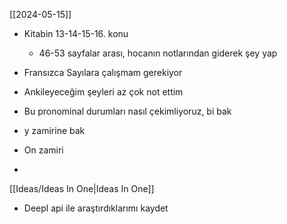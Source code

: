 [[2024-05-15]]
- Kitabin 13-14-15-16. konu
	- 46-53 sayfalar arası, hocanın notlarından giderek şey yap
- Fransızca Sayılara çalışmam gerekiyor

- Ankileyeceğim şeyleri az çok not ettim
- Bu pronominal durumları nasıl çekimliyoruz, bi bak
- y zamirine bak
- On zamiri
- 


[[Ideas/Ideas In One|Ideas In One]]
- Deepl api ile araştırdıklarımı kaydet
